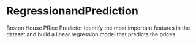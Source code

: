 # RegressionandPrediction
Boston House PRice Predictor
Identify the most important features in the dataset and build a linear regression model that predicts the prices
